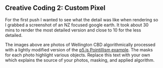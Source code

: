 ## Creative Coding 2: Custom Pixel

For the first push I wanted to see what the detail was like when rendering so I grabbed a screenshot of an NZ focused google earth. It took about 30 mins to render the most detailed version and close to 10 for the less detailed.

The images above are photos of Wellington CBD algorithmically processed with a lightly modified version of the [p5.js Pointillism example](https://p5js.org/examples/image-pointillism.html). The masks for each photo highlight various objects. Replace this text with your own which explains the source of your photos, masking, and applied algorithm.

